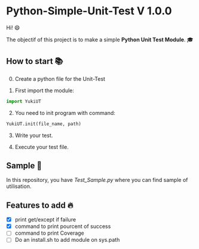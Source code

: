 # Python-Simple-Unit-Test V 1.0.0

Hi! :smile:

The objectif of this project is to make a simple **Python Unit Test Module**. :mortar_board:

## How to start :books:

0. Create a python file for the Unit-Test

1. First import the module:
```python
import YukiUT
```

2. You need to init program with command:
```python
YukiUT.init(file_name, path)
```

3. Write your test.

4. Execute your test file.

## Sample :art:

In this repository, you have *Test_Sample.py* where you can find sample of utilisation.

## Features to add :fire:

- [x] print get/except if failure
- [x] command to print pourcent of success
- [ ] command to print Coverage
- [ ] Do an install.sh to add module on sys.path